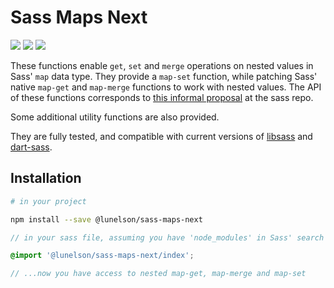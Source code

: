 # Sass Maps Next

[![](https://img.shields.io/travis/lunelson/sass-maps-next.svg?style=flat-square)](#travis)
[![](https://img.shields.io/npm/v/@lunelson/sass-maps-next.svg?style=flat-square)](#releases)
[![](https://img.shields.io/github/license/lunelson/sass-maps-next.svg?style=flat-square)](#license)

These functions enable `get`, `set` and `merge` operations on nested values in Sass' `map` data type. They provide a `map-set` function, while patching Sass' native `map-get` and `map-merge` functions to work with nested values. The API of these functions corresponds to [this informal proposal](https://github.com/sass/sass/issues/1739#issuecomment-122435753) at the sass repo.

Some additional utility functions are also provided.

They are fully tested, and compatible with current versions of [libsass]() and [dart-sass]().

## Installation
```sh
# in your project

npm install --save @lunelson/sass-maps-next
```
```scss
// in your sass file, assuming you have 'node_modules' in Sass' search path

@import '@lunelson/sass-maps-next/index';

// ...now you have access to nested map-get, map-merge and map-set
```

